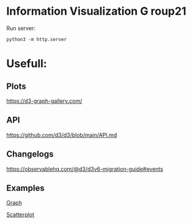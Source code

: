 # Information Visualization G   roup21

Run server:

```
python3 -m http.server
```

# Usefull: 

## Plots 

https://d3-graph-gallery.com/
 
## API 

https://github.com/d3/d3/blob/main/API.md


## Changelogs

https://observablehq.com/@d3/d3v6-migration-guide#events

## Examples

[Graph](http://bl.ocks.org/eesur/be2abfb3155a38be4de4)

[Scatterplot](http://bl.ocks.org/williaster/af5b855651ffe29bdca1)
[]()